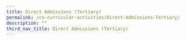 ```yaml
---
title: Direct Admissions (Tertiary)
permalink: /co-curricular-activities/Direct-Admissions-Tertiary/
description: ""
third_nav_title: Direct Admissions (Tertiary)
---
```

